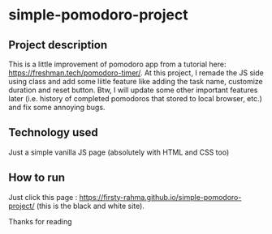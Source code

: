 # simple-pomodoro-project

## Project description
This is a little improvement of pomodoro app from a tutorial here: https://freshman.tech/pomodoro-timer/. At this project, I remade the JS side using class and add some liitle feature like adding the task name, customize duration and reset button. Btw, I will update some other important features later (i.e. history of completed pomodoros that stored to local browser, etc.) and fix some annoying bugs.

## Technology used
Just a simple vanilla JS page (absolutely with HTML and CSS too)

## How to run
Just click this page : https://firsty-rahma.github.io/simple-pomodoro-project/ (this is the black and white site).

Thanks for reading
